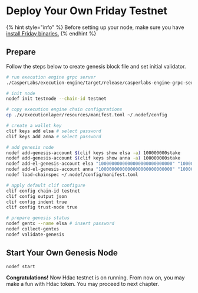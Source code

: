 # Deploy Your Own Friday Testnet

{% hint style="info" %}
Before setting up your node, make sure you have [install Friday binaries.](installation.md)
{% endhint %}

## Prepare

Follow the steps below to create genesis block file and set initial validator.

```bash
# run execution engine grpc server
./CasperLabs/execution-engine/target/release/casperlabs-engine-grpc-server $HOME/.casperlabs/.casper-node.sock&

# init node
nodef init testnode --chain-id testnet

# copy execution engine chain configurations
cp ./x/executionlayer/resources/manifest.toml ~/.nodef/config

# create a wallet key
clif keys add elsa # select password
clif keys add anna # select password

# add genesis node
nodef add-genesis-account $(clif keys show elsa -a) 100000000stake
nodef add-genesis-account $(clif keys show anna -a) 100000000stake
nodef add-el-genesis-account elsa "1000000000000000000000000000" "1000000000000000000"
nodef add-el-genesis-account anna "1000000000000000000000000000" "1000000000000000000"
nodef load-chainspec ~/.nodef/config/manifest.toml

# apply default clif configure
clif config chain-id testnet
clif config output json
clif config indent true
clif config trust-node true

# prepare genesis status
nodef gentx --name elsa # insert password
nodef collect-gentxs
nodef validate-genesis
```

## Start Your Own Genesis Node

```bash
nodef start
```



**Congratulations!** Now Hdac testnet is on running. From now on, you may make a fun with Hdac token. You may proceed to next chapter.

